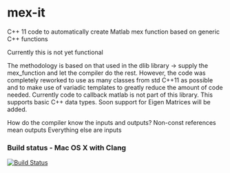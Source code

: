 mex-it
======

C++ 11 code to automatically create Matlab mex function based on generic C++ functions


Currently this is not yet functional

The methodology is based on that used in the dlib library -> supply the mex_function and let the compiler do the rest.
However, the code was completely reworked to use as many classes from std C++11 as possible and to make use of variadic templates to greatly reduce the amount of code needed.
Currently code to callback matlab is not part of this library.
This supports basic C++ data types. Soon support for Eigen Matrices will be added.

How do the compiler know the inputs and outputs?
		Non-const references mean outputs
		Everything else are inputs

### Build status - Mac OS X with Clang
[![Build Status](https://travis-ci.org/audiofilter/mex-it.png)](https://travis-ci.org/audiofilter/mex-it)
